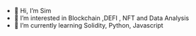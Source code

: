 - 👋 Hi, I’m Sim
- 👀 I’m interested in Blockchain ,DEFI , NFT and Data Analysis
- 🌱 I’m currently learning Solidity, Python, Javascript

<!---
cedarsuper/cedarsuper is a ✨ special ✨ repository because its `README.md` (this file) appears on your GitHub profile.
You can click the Preview link to take a look at your changes.
--->
